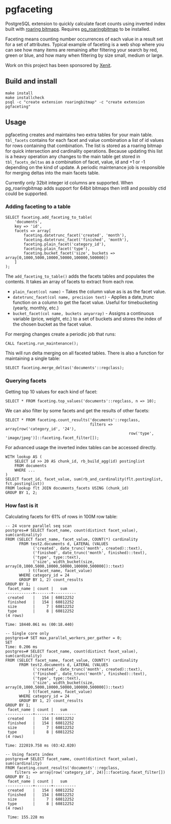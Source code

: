 # pgfaceting

PostgreSQL extension to quickly calculate facet counts using inverted index built with
[roaring bitmaps](https://roaringbitmap.org/). Requires
[pg_roaringbitmap](https://github.com/ChenHuajun/pg_roaringbitmap) to be installed.

Faceting means counting number occurrences of each value in a result set for a set of attributes. Typical example of
faceting is a web shop where you can see how many items are remaining after filtering your search by red, green or
blue, and how many when filtering by size small, medium or large.

Work on this project has been sponsored by [Xenit](https://xenit.eu/).

## Build and install

    make install
    make installcheck
    psql -c "create extension roaringbitmap" -c "create extension pgfaceting"
 
## Usage

pgfaceting creates and maintains two extra tables for your main table. `tbl_facets` contains for each facet and
value combination a list of id values for rows containing that combination. The list is stored as a roaring
bitmap for quick intersection and cardinality operations. Because updating this list is a heavy operation any changes
to the main table get stored in `tbl_facets_deltas` as a combination of facet, value, id and +1 or -1 depending
on the kind of update. A periodic maintenance job is responsible for merging deltas into the main facets table.

Currently only 32bit integer id columns are supported. When pg\_roaringbitmap adds support for 64bit bitmaps
then int8 and possibly ctid could be supported.

### Adding faceting to a table

    SELECT faceting.add_faceting_to_table(
        'documents',
        key => 'id',
        facets => array[
            faceting.datetrunc_facet('created', 'month'),
            faceting.datetrunc_facet('finished', 'month'),
            faceting.plain_facet('category_id'),
            faceting.plain_facet('type'),
            faceting.bucket_facet('size', buckets => array[0,1000,5000,10000,50000,100000,500000])
        ]
    );

The `add_faceting_to_table()` adds the facets tables and populates the contents. It takes an array of facets
to extract from each row.

* `plain_facet(col name)` - Takes the column value as is as the facet value.
* `datetrunc_facet(col name, precision text)` - Applies a date\_trunc function on a column to get the facet value.
   Useful for timebucketing (yearly, monthly, etc.)
* `bucket_facet(col name, buckets anyarray)` - Assigns a continuous variable (price, weight, etc.) to a set of buckets
  and stores the index of the chosen bucket as the facet value.

For merging changes create a periodic job that runs:

    CALL faceting.run_maintenance();

This will run delta merging on all faceted tables. There is also a function for maintaining a single table:

    SELECT faceting.merge_deltas('documents'::regclass);

### Querying facets

Getting top 10 values for each kind of facet:

    SELECT * FROM faceting.top_values('documents'::regclass, n => 10);

We can also filter by some facets and get the results of other facets:

    SELECT * FROM faceting.count_results('documents'::regclass,
                                         filters => array[row('category_id', '24'),
                                                          row('type', 'image/jpeg')]::faceting.facet_filter[]);

For advanced usage the inverted index tables can be accessed directly.

    WITH lookup AS (
        SELECT id >> 20 AS chunk_id, rb_build_agg(id) postinglist
        FROM documents
        WHERE ...
    )
    SELECT facet_id, facet_value, sum(rb_and_cardinality(flt.postinglist, fct.postinglist))
    FROM lookup flt JOIN documents_facets USING (chunk_id)
    GROUP BY 1, 2;

### How fast is it

Calculating facets for 61% of rows in 100M row table: 

    -- 24 vcore parallel seq scan
    postgres=# SELECT facet_name, count(distinct facet_value), sum(cardinality)
    FROM (SELECT facet_name, facet_value, COUNT(*) cardinality
          FROM test2.documents d, LATERAL (VALUES
                ('created', date_trunc('month', created)::text),
                ('finished', date_trunc('month', finished)::text),
                ('type', type::text),
                ('size', width_bucket(size, array[0,1000,5000,10000,50000,100000,500000])::text)
              ) t(facet_name, facet_value)
          WHERE category_id = 24
          GROUP BY 1, 2) count_results
    GROUP BY 1;
     facet_name | count |   sum    
    ------------+-------+----------
     created    |   154 | 60812252
     finished   |   154 | 60812252
     size       |     7 | 60812252
     type       |     8 | 60812252
    (4 rows)
    
    Time: 18440.061 ms (00:18.440)
    
    -- Single core only
    postgres=# SET max_parallel_workers_per_gather = 0;
    SET
    Time: 0.206 ms
    postgres=# SELECT facet_name, count(distinct facet_value), sum(cardinality)
    FROM (SELECT facet_name, facet_value, COUNT(*) cardinality
          FROM test2.documents d, LATERAL (VALUES
                ('created', date_trunc('month', created)::text),
                ('finished', date_trunc('month', finished)::text),
                ('type', type::text),
                ('size', width_bucket(size, array[0,1000,5000,10000,50000,100000,500000])::text)
              ) t(facet_name, facet_value)
          WHERE category_id = 24
          GROUP BY 1, 2) count_results
    GROUP BY 1;
     facet_name | count |   sum    
    ------------+-------+----------
     created    |   154 | 60812252
     finished   |   154 | 60812252
     size       |     7 | 60812252
     type       |     8 | 60812252
    (4 rows)
    
    Time: 222019.758 ms (03:42.020)
    
    -- Using facets index
    postgres=# SELECT facet_name, count(distinct facet_value), sum(cardinality)
    FROM faceting.count_results('documents'::regclass,
        filters => array[row('category_id', 24)]::faceting.facet_filter[])
    GROUP BY 1;
     facet_name | count |   sum    
    ------------+-------+----------
     created    |   154 | 60812252
     finished   |   154 | 60812252
     size       |     7 | 60812252
     type       |     8 | 60812252
    (4 rows)
    
     Time: 155.228 ms
